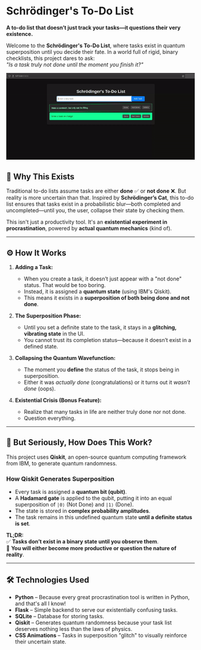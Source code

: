 # Schrödinger's To-Do List  

**A to-do list that doesn’t just track your tasks—it questions their very existence.**  

Welcome to the **Schrödinger's To-Do List**, where tasks exist in quantum superposition until you decide their fate. In a world full of rigid, binary checklists, this project dares to ask:  
*"Is a task truly not done until the moment you finish it?"*  

<img src="preview.gif" width=600>

## 🤔 Why This Exists  

Traditional to-do lists assume tasks are either **done** ✅ or **not done** ❌. But reality is more uncertain than that. Inspired by **Schrödinger’s Cat**, this to-do list ensures that tasks exist in a probabilistic blur—both completed and uncompleted—until you, the user, collapse their state by checking them.  

This isn't just a productivity tool. It's an **existential experiment in procrastination**, powered by **actual quantum mechanics** (kind of).  

---

## ⚙️ How It Works  

1. **Adding a Task:**  
   - When you create a task, it doesn’t just appear with a "not done" status. That would be too boring.  
   - Instead, it is assigned a **quantum state** (using IBM's Qiskit).  
   - This means it exists in a **superposition of both being done and not done**.  

2. **The Superposition Phase:**  
   - Until you set a definite state to the task, it stays in a **glitching, vibrating state** in the UI.  
   - You cannot trust its completion status—because it doesn’t exist in a defined state.  

3. **Collapsing the Quantum Wavefunction:**  
   - The moment you **define** the status of the task, it stops being in superposition.  
   - Either it was *actually done* (congratulations) or it turns out it *wasn’t done* (oops).    

4. **Existential Crisis (Bonus Feature):**  
   - Realize that many tasks in life are neither truly done nor not done.  
   - Question everything.  

---

## 🔬 But Seriously, How Does This Work?  

This project uses **Qiskit**, an open-source quantum computing framework from IBM, to generate quantum randomness.  

### **How Qiskit Generates Superposition**  

- Every task is assigned a **quantum bit (qubit)**.  
- A **Hadamard gate** is applied to the qubit, putting it into an equal superposition of `|0⟩` (Not Done) and `|1⟩` (Done).  
- The state is stored in **complex probability amplitudes**.  
- The task remains in this undefined quantum state **until a definite status is set**.

**TL;DR:**  
✅ **Tasks don’t exist in a binary state until you observe them**.  
🧠 **You will either become more productive or question the nature of reality**.  

---

## 🛠️ Technologies Used  

- **Python** – Because every great procrastination tool is written in Python, and that's all I know!  
- **Flask** – Simple backend to serve our existentially confusing tasks.  
- **SQLite** – Database for storing tasks.  
- **Qiskit** – Generates quantum randomness because your task list deserves nothing less than the laws of physics.  
- **CSS Animations** – Tasks in superposition "glitch" to visually reinforce their uncertain state.  

